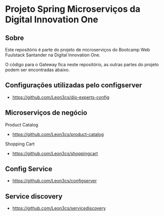 # Projeto Spring Microserviços da Digital Innovation One

## Sobre

Este repositório é parte do projeto de microserviços do Bootcamp Web Fuulstack Santander na Digital Innovation One.

O código para o Gateway fica neste repositório, as outras partes do projeto
podem ser encontradas abaixo.

## Configurações utilizadas pelo configserver

- https://github.com/Leon3cs/dio-experts-config

## Microserviços de negócio

Product Catalog
- https://github.com/Leon3cs/product-catalog

Shopping Cart
- https://github.com/Leon3cs/shoppingcart

## Config Service
- https://github.com/Leon3cs/configserver

## Service discovery

- https://github.com/Leon3cs/servicediscovery
